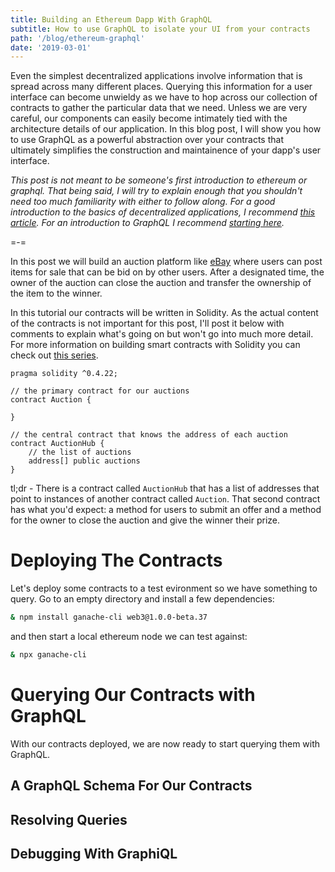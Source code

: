 ```yaml
---
title: Building an Ethereum Dapp With GraphQL
subtitle: How to use GraphQL to isolate your UI from your contracts
path: '/blog/ethereum-graphql'
date: '2019-03-01'
---
```


Even the simplest decentralized applications involve information that is spread
across many different places. Querying this information for a user interface
can become unwieldy as we have to hop across our collection of contracts to gather
the particular data that we need. Unless we are very careful, our components can easily become
intimately tied with the architecture details of our application. In this blog post,
I will show you how to use GraphQL as a powerful abstraction over your contracts that
ultimately simplifies the construction and maintainence of your dapp's user interface.

_This post is not meant to be someone's first introduction to ethereum or graphql.
That being said, I will try to explain enough that you shouldn't need too much
familiarity with either to follow along. For a good introduction to the basics of
decentralized applications, I recommend
[this article](https://medium.com/@mvmurthy/ethereum-for-web-developers-890be23d1d0c).
For an introduction to GraphQL I recommend [starting here](https://graphql.org/learn/)._

=-=

In this post we will build an auction platform like [eBay](https://ebay.com) where users can
post items for sale that can be bid on by other users. After a designated time, the owner
of the auction can close the auction and transfer the ownership of the item to the winner.

In this tutorial our contracts will be written in Solidity. As the actual content of the
contracts is not important for this post, I'll post it below with comments to explain what's
going on but won't go into much more detail. For more information on building smart contracts
with Solidity you can check out [this series](https://medium.com/coinmonks/solidity-getting-started/home).

```solidity
pragma solidity ^0.4.22;

// the primary contract for our auctions
contract Auction {

}

// the central contract that knows the address of each auction
contract AuctionHub {
    // the list of auctions
    address[] public auctions
}
```

tl;dr - There is a contract called `AuctionHub` that has a list of addresses that point to
instances of another contract called `Auction`. That second contract has what you'd expect:
a method for users to submit an offer and a method for the owner to close the auction
and give the winner their prize.

# Deploying The Contracts

Let's deploy some contracts to a test evironment so we have something to query. Go to an empty
directory and install a few dependencies:

```bash
& npm install ganache-cli web3@1.0.0-beta.37
```

and then start a local ethereum node we can test against:

```bash
& npx ganache-cli
```



# Querying Our Contracts with GraphQL

With our contracts deployed, we are now ready to start querying them with GraphQL.

## A GraphQL Schema For Our Contracts

## Resolving Queries

## Debugging With GraphiQL
